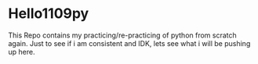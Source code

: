 # Hello1109py
This Repo contains my practicing/re-practicing of python from scratch again.
Just to see if i am consistent and IDK, lets see what i will be pushing up here.